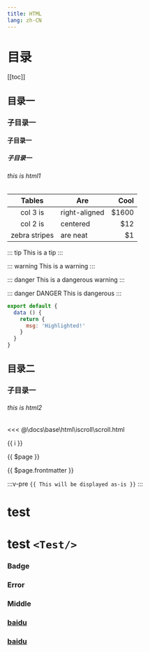 ```yaml
---
title: HTML
lang: zh-CN
---
```

# 目录
[[toc]]

## 目录一
### 子目录一
#### 子目录一
##### 子目录一
###### this is html1

| Tables        | Are           | Cool
|:-------------:|---------------|------:
| col 3 is      | right-aligned | $1600
| col 2 is      | centered      | $12
| zebra stripes | are neat      | $1    

::: tip
This is a tip
:::

::: warning
This is a warning
:::

::: danger
This is a dangerous warning
:::

::: danger DANGER
This is dangerous
:::

``` js
export default {
  data () {
    return {
      msg: 'Highlighted!'
    }
  }
}
```

## 目录二
### 子目录一
###### this is html2

<<< @\docs\base\html\iscroll\scroll.html

<span v-for="i in 3">{{ i }} </span>

{{ $page }}

{{ $page.frontmatter }}

:::v-pre
`{{ This will be displayed as-is }}`
:::

<Test/>

# test <Test/>
# test `<Test/>`

### Badge <Badge text="beta" type="warn"/> <Badge text="0.10.1+"/>
### Error <Badge text="error" type="error"/>
### Middle <Badge text="tips" vertical="middle"/>

### [baidu](https://www.baidu.com/)

### <a href="https://www.baidu.com/" target="_blank">baidu</a><OutboundLink/>